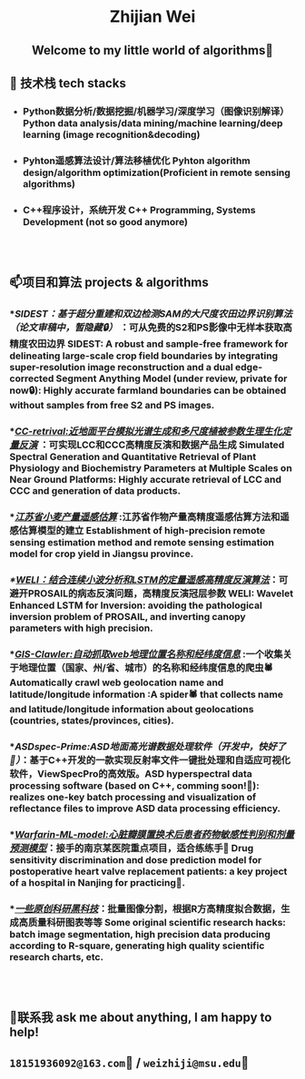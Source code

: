 #  <div align="center"> Zhijian Wei
## <div align="center"> Welcome to my little world of algorithms👋




##  🔭 技术栈 tech stacks<br>
   
* ###  Python数据分析/数据挖掘/机器学习/深度学习（图像识别解译）Python data analysis/data mining/machine learning/deep learning (image recognition&decoding)
* ###  Pyhton遥感算法设计/算法移植优化 Pyhton algorithm design/algorithm optimization(Proficient in remote sensing algorithms)
* ###  C++程序设计，系统开发 C++ Programming, Systems Development (not so good anymore)
  
<br>
<br>

##  📫项目和算法 projects & algorithms<br>
### **SIDEST：基于超分重建和双边检测SAM的大尺度农田边界识别算法（论文审稿中，暂隐藏🔒）* ：可从免费的S2和PS影像中无样本获取高精度农田边界 SIDEST: A robust and sample-free framework for delineating large-scale crop field boundaries by integrating super-resolution image reconstruction and a dual edge-corrected Segment Anything Model (under review, private for now🔒): Highly accurate farmland boundaries can be obtained without samples from free S2 and PS images.
### **[CC-retrival:近地面平台模拟光谱生成和多尺度植被参数生理生化定量反演](https://github.com/ZhijianWei/RS_Quantitative_Parameters_Retrieval)* ：可实现LCC和CCC高精度反演和数据产品生成 Simulated Spectral Generation and Quantitative Retrieval of Plant Physiology and Biochemistry Parameters at Multiple Scales on Near Ground Platforms: Highly accurate retrieval of LCC and CCC and generation of data products.
### **[江苏省小麦产量遥感估算](https://github.com/ZhijianWei/RS-YieldEstimationModel-for-JS)* :江苏省作物产量高精度遥感估算方法和遥感估算模型的建立 Establishment of high-precision remote sensing estimation method and remote sensing estimation model for crop yield in Jiangsu province.
### _*[WELI：结合连续小波分析和LSTM的定量遥感高精度反演算法](https://github.com/ZhijianWei/WELI-Wavelet-Enhanced-LSTM-for-Inversion)_：可避开PROSAIL的病态反演问题，高精度反演冠层参数 WELI: Wavelet Enhanced LSTM for Inversion: avoiding the pathological inversion problem of PROSAIL, and inverting canopy parameters with high precision.
### **[GIS-Clawler:自动抓取web地理位置名称和经纬度信息](https://github.com/ZhijianWei/GIS_Crawler)* :一个收集关于地理位置（国家、州/省、城市）的名称和经纬度信息的爬虫🕷️ Automatically crawl web geolocation name and latitude/longitude information :A spider🕷️ that collects name and latitude/longitude information about geolocations (countries, states/provinces, cities).
### *_ASDspec-Prime:ASD地面高光谱数据处理软件（开发中，快好了🚀）_：基于C++开发的一款实现反射率文件一键批处理和自适应可视化软件，ViewSpecPro的高效版。ASD hyperspectral data processing software (based on C++, comming soon!🚀): realizes one-key batch processing and visualization of reflectance files to improve ASD data processing efficiency.
### *_[Warfarin-ML-model:心脏瓣膜置换术后患者药物敏感性判别和剂量预测模型](https://github.com/ZhijianWei/Machine_Learning)_：接手的南京某医院重点项目，适合练练手🤗 Drug sensitivity discrimination and dose prediction model for postoperative heart valve replacement patients: a key project of a hospital in Nanjing for practicing🤗.
### *_[一些原创科研黑科技](https://github.com/ZhijianWei/Original_Toolkits)_：批量图像分割，根据R方高精度拟合数据，生成高质量科研图表等等 Some original scientific research hacks: batch image segmentation, high precision data producing according to R-square, generating high quality scientific research charts, etc.

<br><br>

## 🤗联系我 ask me about anything, I am happy to help! <br>
## ``18151936092@163.com``📧 / ``weizhiji@msu.edu``📧



